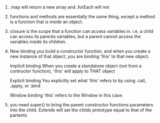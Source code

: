 1. .map will return a new array and .forEach will not

2. functions and methods are essentially the same thing, except a method is a function that is inside an object.

3. closure is the scope that a function can access variables in.  i.e. a child can access its parents variables, but a parent cannot access the  
   variables inside its children.

4. New binding
        you build a constructor function, and when you create a new instance of that object, you are binding 'this' to that new object.
    
    Implicit binding
        When you create a standalone object (not from a contructor function), 'this' will apply to THAT object

    Explicit binding 
        You explicitly set what 'this' refers to by using .call, .apply, or .bind

    Window binding
        'this' refers to the Window in this case.

5. you need super() to bring the parent constructor functions parameters into the child. Extends will set the childs prototype equal to that of     the partents